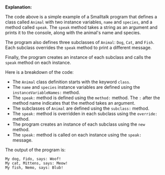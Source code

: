 ```smalltalk

```

**Explanation:**

The code above is a simple example of a Smalltalk program that defines a class called `Animal` with two instance variables, `name` and `species`, and a method called `speak`. The `speak` method takes a string as an argument and prints it to the console, along with the animal's name and species.

The program also defines three subclasses of `Animal`: `Dog`, `Cat`, and `Fish`. Each subclass overrides the `speak` method to print a different message.

Finally, the program creates an instance of each subclass and calls the `speak` method on each instance.

Here is a breakdown of the code:

* The `Animal` class definition starts with the keyword `class`.
* The `name` and `species` instance variables are defined using the `instanceVariableNames:` method.
* The `speak:` method is defined using the `method:` method. The `:` after the method name indicates that the method takes an argument.
* The subclasses of `Animal` are defined using the `subclass:` method.
* The `speak:` method is overridden in each subclass using the `override:` method.
* The program creates an instance of each subclass using the `new` method.
* The `speak:` method is called on each instance using the `speak:` message.

The output of the program is:

```
My dog, Fido, says: Woof!
My cat, Mittens, says: Meow!
My fish, Nemo, says: Blub!
```